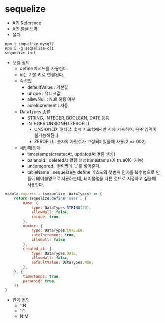 # sequelize
- [API Reference](https://sequelize.org/master/)
- [API 한글 번역](https://velog.io/@cadenzah/tags/Sequelize)
- 설치
```console
npm i sequelize mysql2
npm i -g sequelize-cli
sequelize init
```
- 모델 정의
    - define 메서드를 사용한다.
    - id는 기본 키로 연결된다.
    - 속성값
        - defaultValue : 기본값
        - unique : 유니크값
        - allowNull : Null 허용 여부
        - autoIncrement : 자동 
    - DataTypes 종류
        - STRING, INTEGER, BOOLEAN, DATE 등등
        - INTEGER.UNSIGNED.ZEROFILL
            - UNSIGNED: 절대값. 숫자 자료형에서만 사용 가능하며, 음수 입력이 불가능해진다.
            - ZEROFILL: 숫자의 자릿수가 고정되어있을때 사용(2 => 002)
    - 세번째 인자
        - timestamps(createdAt, updatedAt 컬럼 생성)
        - paranoid : deletedAt 컬럼 생성(timestamps가 true여야 가능)
        - underscored : 컬럼명에 '_'를 넣어준다.
        - tableName : sequelize는 define 메소드의 첫번째 인자를 복수형으로 만들어 테이블명으로 사용하는데, 테이블명을 다른 것으로 지정하고 싶을때 사용한다.
```js
module.exports = (sequelize, DataTypes) => {
    return sequelize.define('user', {
        name: {
            type: DataTypes.STRING(20),
            allowNull: false,
            unique: true,
        },
        number: {
            type: DataTypes.INTEGER,
            autoIncrement: true,
            alloNull: false,
        },
        created_at: {
            type: DataTypes.DATE,
            allowNull: false,
            defaultValue: DataTypes.NOW,
        },
    }, {
        timestamps: true,
        paranoid: true,
    })
}
```
- 관계 정의
    - 1:N
    - 1:1
    - N:M
